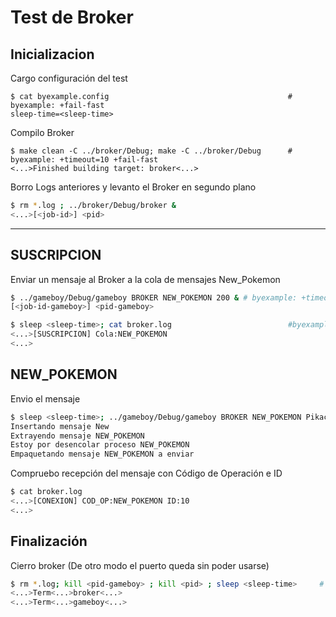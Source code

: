 # Test de Broker

## Inicializacion

Cargo configuración del test

```shell
$ cat byexample.config                                        # byexample: +fail-fast
sleep-time=<sleep-time>
```

Compilo Broker

```shell
$ make clean -C ../broker/Debug; make -C ../broker/Debug      # byexample: +timeout=10 +fail-fast
<...>Finished building target: broker<...>
```

Borro Logs anteriores y levanto el Broker en segundo plano

```bash
$ rm *.log ; ../broker/Debug/broker &
<...>[<job-id>] <pid>
```

- - - - - - - - - - - - -

## SUSCRIPCION 

Enviar un mensaje al Broker  a la cola de mensajes New_Pokemon

```  bash
$ ../gameboy/Debug/gameboy BROKER NEW_POKEMON 200 & # byexample: +timeout=4 +paste
[<job-id-gameboy>] <pid-gameboy>
```


```bash
$ sleep <sleep-time>; cat broker.log                          #byexample: +paste
<...>[SUSCRIPCION] Cola:NEW_POKEMON
<...>
```

## NEW_POKEMON

Envio el mensaje

```bash
$ sleep <sleep-time>; ../gameboy/Debug/gameboy BROKER NEW_POKEMON Pikachu 6 6 3; sleep <sleep-time> # byexample: +timeout=8 +paste
Insertando mensaje New
Extrayendo mensaje NEW_POKEMON
Estoy por desencolar proceso NEW_POKEMON
Empaquetando mensaje NEW_POKEMON a enviar
```

Compruebo recepción del mensaje con Código de Operación e ID

```bash
$ cat broker.log
<...>[CONEXION] COD_OP:NEW_POKEMON ID:10
<...>
```

## Finalización

Cierro broker (De otro modo el puerto queda sin poder usarse)

```bash
$ rm *.log; kill <pid-gameboy> ; kill <pid> ; sleep <sleep-time>     # byexample: +timeout=10 +norm-ws +paste -skip
<...>Term<...>broker<...>
<...>Term<...>gameboy<...>
```
